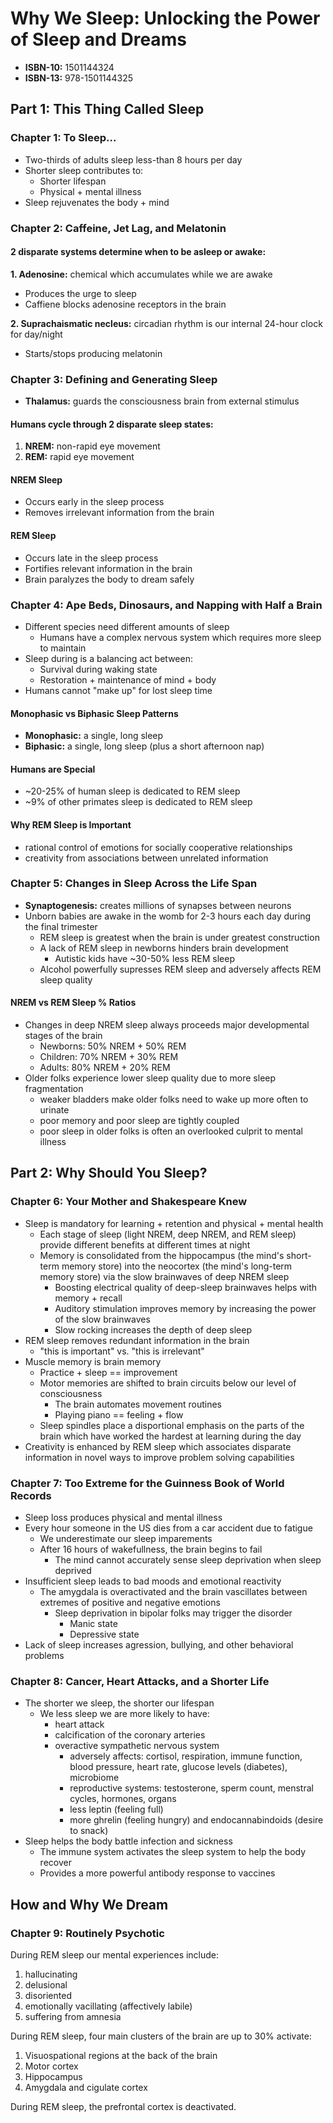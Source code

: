 # Why We Sleep: Unlocking the Power of Sleep and Dreams

* **ISBN-10:** 1501144324
* **ISBN-13:** 978-1501144325

## Part 1: This Thing Called Sleep

### Chapter 1: To Sleep...

* Two-thirds of adults sleep less-than 8 hours per day
* Shorter sleep contributes to:
  * Shorter lifespan
  * Physical + mental illness
* Sleep rejuvenates the body + mind

### Chapter 2: Caffeine, Jet Lag, and Melatonin

#### 2 disparate systems determine when to be asleep or awake:

**1. Adenosine:** chemical which accumulates while we are awake
* Produces the urge to sleep
* Caffiene blocks adenosine receptors in the brain

**2. Suprachaismatic necleus:** circadian rhythm is our internal 24-hour clock for day/night
* Starts/stops producing melatonin

### Chapter 3: Defining and Generating Sleep

* **Thalamus:** guards the consciousness brain from external stimulus

#### Humans cycle through 2 disparate sleep states:

1. **NREM:** non-rapid eye movement
2. **REM:** rapid eye movement

#### NREM Sleep

* Occurs early in the sleep process
* Removes irrelevant information from the brain

#### REM Sleep

* Occurs late in the sleep process
* Fortifies relevant information in the brain
* Brain paralyzes the body to dream safely

### Chapter 4: Ape Beds, Dinosaurs, and Napping with Half a Brain

* Different species need different amounts of sleep
  * Humans have a complex nervous system which requires more sleep to maintain
* Sleep during is a balancing act between:
  * Survival during waking state
  * Restoration + maintenance of mind + body
* Humans cannot "make up" for lost sleep time

#### Monophasic vs Biphasic Sleep Patterns

* **Monophasic:** a single, long sleep
* **Biphasic:** a single, long sleep (plus a short afternoon nap)

#### Humans are Special

* ~20-25% of human sleep is dedicated to REM sleep
* ~9% of other primates sleep is dedicated to REM sleep

#### Why REM Sleep is Important

* rational control of emotions for socially cooperative relationships
* creativity from associations between unrelated information

### Chapter 5: Changes in Sleep Across the Life Span

* **Synaptogenesis:** creates millions of synapses between neurons
* Unborn babies are awake in the womb for 2-3 hours each day during the final trimester
  * REM sleep is greatest when the brain is under greatest construction
  * A lack of REM sleep in newborns hinders brain development
    * Autistic kids have ~30-50% less REM sleep
  * Alcohol powerfully supresses REM sleep and adversely affects REM sleep quality

#### NREM vs REM Sleep % Ratios

* Changes in deep NREM sleep always proceeds major developmental stages of the brain
  * Newborns: 50% NREM + 50% REM
  * Children: 70% NREM + 30% REM
  * Adults: 80% NREM + 20% REM
* Older folks experience lower sleep quality due to more sleep fragmentation
  * weaker bladders make older folks need to wake up more often to urinate
  * poor memory and poor sleep are tightly coupled
  * poor sleep in older folks is often an overlooked culprit to mental illness

## Part 2: Why Should You Sleep?

### Chapter 6: Your Mother and Shakespeare Knew

* Sleep is mandatory for learning + retention and physical + mental health
  * Each stage of sleep (light NREM, deep NREM, and REM sleep) provide different benefits at different times at night
  * Memory is consolidated from the hippocampus (the mind's short-term memory store) into the neocortex (the mind's long-term memory store) via the slow brainwaves of deep NREM sleep
    * Boosting electrical quality of deep-sleep brainwaves helps with memory + recall
    * Auditory stimulation improves memory by increasing the power of the slow brainwaves
    * Slow rocking increases the depth of deep sleep
* REM sleep removes redundant information in the brain
  * "this is important" vs. "this is irrelevant"
* Muscle memory is brain memory
  * Practice + sleep == improvement
  * Motor memories are shifted to brain circuits below our level of consciousness
    * The brain automates movement routines
    * Playing piano == feeling + flow
  * Sleep spindles place a disportional emphasis on the parts of the brain which have worked the hardest at learning during the day
* Creativity is enhanced by REM sleep which associates disparate information in novel ways to improve problem solving capabilities

### Chapter 7: Too Extreme for the Guinness Book of World Records

* Sleep loss produces physical and mental illness
* Every hour someone in the US dies from a car accident due to fatigue
  * We underestimate our sleep imparements
  * After 16 hours of wakefullness, the brain begins to fail
    * The mind cannot accurately sense sleep deprivation when sleep deprived
* Insufficient sleep leads to bad moods and emotional reactivity
  * The amygdala is overactivated and the brain vascillates between extremes of positive and negative emotions
    * Sleep deprivation in bipolar folks may trigger the disorder
      * Manic state
      * Depressive state
* Lack of sleep increases agression, bullying, and other behavioral problems

### Chapter 8: Cancer, Heart Attacks, and a Shorter Life

* The shorter we sleep, the shorter our lifespan
  * We less sleep we are more likely to have:
    * heart attack
    * calcification of the coronary arteries
    * overactive sympathetic nervous system
      * adversely affects: cortisol, respiration, immune function, blood pressure, heart rate, glucose levels (diabetes), microbiome
      * reproductive systems: testosterone, sperm count, menstral cycles, hormones, organs
      * less leptin (feeling full)
      * more ghrelin (feeling hungry) and endocannabindoids (desire to snack)
* Sleep helps the body battle infection and sickness
  * The immune system activates the sleep system to help the body recover
  * Provides a more powerful antibody response to vaccines

## How and Why We Dream

### Chapter 9: Routinely Psychotic

During REM sleep our mental experiences include:

1. hallucinating
2. delusional
3. disoriented
4. emotionally vacillating (affectively labile)
5. suffering from amnesia

During REM sleep, four main clusters of the brain are up to 30% activate:

1. Visuospational regions at the back of the brain
2. Motor cortex
3. Hippocampus
4. Amygdala and cigulate cortex

During REM sleep, the prefrontal cortex is deactivated.
